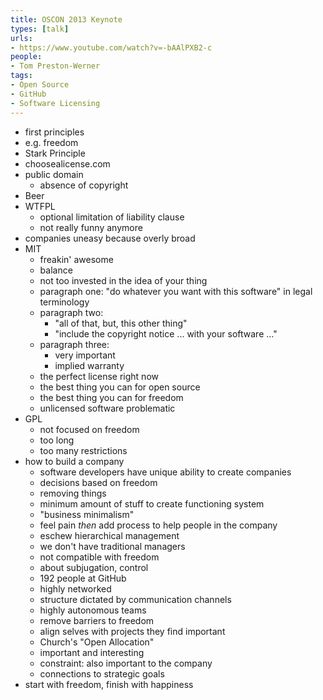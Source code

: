 ```yaml
---
title: OSCON 2013 Keynote
types: [talk]
urls:
- https://www.youtube.com/watch?v=-bAAlPXB2-c
people:
- Tom Preston-Werner
tags:
- Open Source
- GitHub
- Software Licensing
---
```


- first principles
- e.g. freedom
- Stark Principle
- choosealicense.com
- public domain
  - absence of copyright
- Beer
- WTFPL
  - optional limitation of liability clause
  - not really funny anymore
- companies uneasy because overly broad
- MIT
  - freakin' awesome
  - balance
  - not too invested in the idea of your thing
  - paragraph one: "do whatever you want with this software" in legal terminology
  - paragraph two:
    - "all of that, but, this other thing"
    - "include the copyright notice ... with your software ..."
  - paragraph three:
    - very important
    - implied warranty
  - the perfect license right now
  - the best thing you can for open source
  - the best thing you can for freedom
  - unlicensed software problematic
- GPL
  - not focused on freedom
  - too long
  - too many restrictions
- how to build a company
  - software developers have unique ability to create companies
  - decisions based on freedom
  - removing things
  - minimum amount of stuff to create functioning system
  - "business minimalism"
  - feel pain _then_ add process to help people in the company
  - eschew hierarchical management
  - we don't have traditional managers
  - not compatible with freedom
  - about subjugation, control
  - 192 people at GitHub
  - highly networked
  - structure dictated by communication channels
  - highly autonomous teams
  - remove barriers to freedom
  - align selves with projects they find important
  - Church's "Open Allocation"
  - important and interesting
  - constraint: also important to the company
  - connections to strategic goals
- start with freedom, finish with happiness
